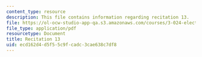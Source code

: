 ```yaml
---
content_type: resource
description: This file contains information regarding recitation 13.
file: https://ol-ocw-studio-app-qa.s3.amazonaws.com/courses/3-024-electronic-optical-and-magnetic-properties-of-materials-spring-2013/ecd162d4d5f55c9fcadc3cae638c7df8_MIT3_024S13_2012rec13.pdf
file_type: application/pdf
resourcetype: Document
title: Recitation 13
uid: ecd162d4-d5f5-5c9f-cadc-3cae638c7df8
---
```

